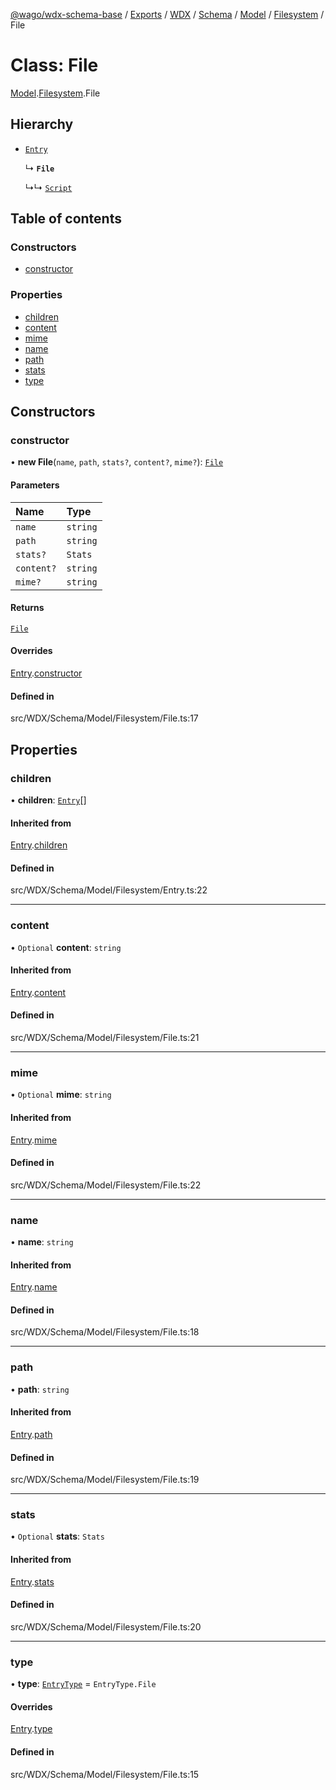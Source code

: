 [@wago/wdx-schema-base](../README.md) / [Exports](../modules.md) / [WDX](../modules/WDX.md) / [Schema](../modules/WDX.Schema.md) / [Model](../modules/WDX.Schema.Model.md) / [Filesystem](../modules/WDX.Schema.Model.Filesystem.md) / File

# Class: File

[Model](../modules/WDX.Schema.Model.md).[Filesystem](../modules/WDX.Schema.Model.Filesystem.md).File

## Hierarchy

- [`Entry`](WDX.Schema.Model.Filesystem.Entry.md)

  ↳ **`File`**

  ↳↳ [`Script`](WDX.Schema.Model.Script.Script.md)

## Table of contents

### Constructors

- [constructor](WDX.Schema.Model.Filesystem.File.md#constructor)

### Properties

- [children](WDX.Schema.Model.Filesystem.File.md#children)
- [content](WDX.Schema.Model.Filesystem.File.md#content)
- [mime](WDX.Schema.Model.Filesystem.File.md#mime)
- [name](WDX.Schema.Model.Filesystem.File.md#name)
- [path](WDX.Schema.Model.Filesystem.File.md#path)
- [stats](WDX.Schema.Model.Filesystem.File.md#stats)
- [type](WDX.Schema.Model.Filesystem.File.md#type)

## Constructors

### constructor

• **new File**(`name`, `path`, `stats?`, `content?`, `mime?`): [`File`](WDX.Schema.Model.Filesystem.File.md)

#### Parameters

| Name | Type |
| :------ | :------ |
| `name` | `string` |
| `path` | `string` |
| `stats?` | `Stats` |
| `content?` | `string` |
| `mime?` | `string` |

#### Returns

[`File`](WDX.Schema.Model.Filesystem.File.md)

#### Overrides

[Entry](WDX.Schema.Model.Filesystem.Entry.md).[constructor](WDX.Schema.Model.Filesystem.Entry.md#constructor)

#### Defined in

src/WDX/Schema/Model/Filesystem/File.ts:17

## Properties

### children

• **children**: [`Entry`](WDX.Schema.Model.Filesystem.Entry.md)[]

#### Inherited from

[Entry](WDX.Schema.Model.Filesystem.Entry.md).[children](WDX.Schema.Model.Filesystem.Entry.md#children)

#### Defined in

src/WDX/Schema/Model/Filesystem/Entry.ts:22

___

### content

• `Optional` **content**: `string`

#### Inherited from

[Entry](WDX.Schema.Model.Filesystem.Entry.md).[content](WDX.Schema.Model.Filesystem.Entry.md#content)

#### Defined in

src/WDX/Schema/Model/Filesystem/File.ts:21

___

### mime

• `Optional` **mime**: `string`

#### Inherited from

[Entry](WDX.Schema.Model.Filesystem.Entry.md).[mime](WDX.Schema.Model.Filesystem.Entry.md#mime)

#### Defined in

src/WDX/Schema/Model/Filesystem/File.ts:22

___

### name

• **name**: `string`

#### Inherited from

[Entry](WDX.Schema.Model.Filesystem.Entry.md).[name](WDX.Schema.Model.Filesystem.Entry.md#name)

#### Defined in

src/WDX/Schema/Model/Filesystem/File.ts:18

___

### path

• **path**: `string`

#### Inherited from

[Entry](WDX.Schema.Model.Filesystem.Entry.md).[path](WDX.Schema.Model.Filesystem.Entry.md#path)

#### Defined in

src/WDX/Schema/Model/Filesystem/File.ts:19

___

### stats

• `Optional` **stats**: `Stats`

#### Inherited from

[Entry](WDX.Schema.Model.Filesystem.Entry.md).[stats](WDX.Schema.Model.Filesystem.Entry.md#stats)

#### Defined in

src/WDX/Schema/Model/Filesystem/File.ts:20

___

### type

• **type**: [`EntryType`](../enums/WDX.Schema.Model.Filesystem.EntryType.md) = `EntryType.File`

#### Overrides

[Entry](WDX.Schema.Model.Filesystem.Entry.md).[type](WDX.Schema.Model.Filesystem.Entry.md#type)

#### Defined in

src/WDX/Schema/Model/Filesystem/File.ts:15
